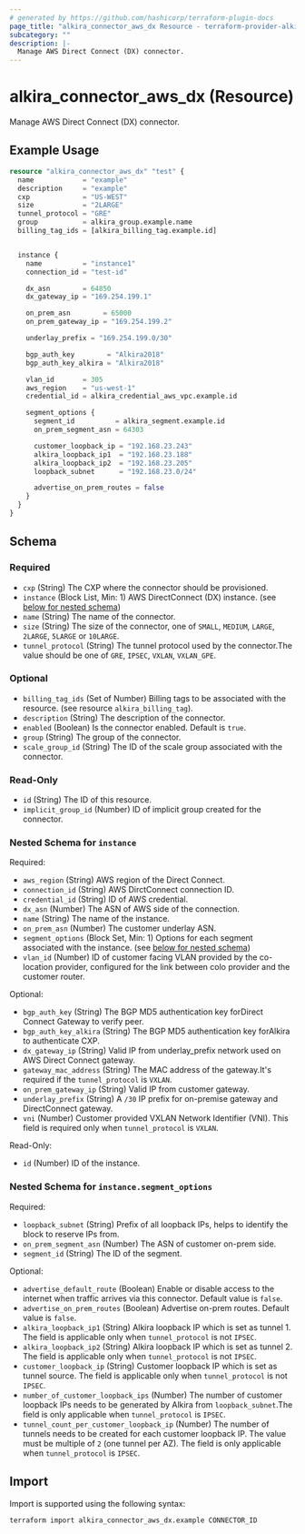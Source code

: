 ```yaml
---
# generated by https://github.com/hashicorp/terraform-plugin-docs
page_title: "alkira_connector_aws_dx Resource - terraform-provider-alkira"
subcategory: ""
description: |-
  Manage AWS Direct Connect (DX) connector.
---
```


# alkira_connector_aws_dx (Resource)

Manage AWS Direct Connect (DX) connector.

## Example Usage

```terraform
resource "alkira_connector_aws_dx" "test" {
  name            = "example"
  description     = "example"
  cxp             = "US-WEST"
  size            = "2LARGE"
  tunnel_protocol = "GRE"
  group           = alkira_group.example.name
  billing_tag_ids = [alkira_billing_tag.example.id]


  instance {
    name          = "instance1"
    connection_id = "test-id"

    dx_asn        = 64850
    dx_gateway_ip = "169.254.199.1"

    on_prem_asn        = 65000
    on_prem_gateway_ip = "169.254.199.2"

    underlay_prefix = "169.254.199.0/30"

    bgp_auth_key        = "Alkira2018"
    bgp_auth_key_alkira = "Alkira2018"

    vlan_id       = 305
    aws_region    = "us-west-1"
    credential_id = alkira_credential_aws_vpc.example.id

    segment_options {
      segment_id          = alkira_segment.example.id
      on_prem_segment_asn = 64303

      customer_loopback_ip = "192.168.23.243"
      alkira_loopback_ip1  = "192.168.23.188"
      alkira_loopback_ip2  = "192.168.23.205"
      loopback_subnet      = "192.168.23.0/24"

      advertise_on_prem_routes = false
    }
  }
}
```

<!-- schema generated by tfplugindocs -->
## Schema

### Required

- `cxp` (String) The CXP where the connector should be provisioned.
- `instance` (Block List, Min: 1) AWS DirectConnect (DX) instance. (see [below for nested schema](#nestedblock--instance))
- `name` (String) The name of the connector.
- `size` (String) The size of the connector, one of `SMALL`, `MEDIUM`, `LARGE`, `2LARGE`, `5LARGE` or `10LARGE`.
- `tunnel_protocol` (String) The tunnel protocol used by the connector.The value should be one of `GRE`, `IPSEC`, `VXLAN`, `VXLAN_GPE`.

### Optional

- `billing_tag_ids` (Set of Number) Billing tags to be associated with the resource. (see resource `alkira_billing_tag`).
- `description` (String) The description of the connector.
- `enabled` (Boolean) Is the connector enabled. Default is `true`.
- `group` (String) The group of the connector.
- `scale_group_id` (String) The ID of the scale group associated with the connector.

### Read-Only

- `id` (String) The ID of this resource.
- `implicit_group_id` (Number) ID of implicit group created for the connector.

<a id="nestedblock--instance"></a>
### Nested Schema for `instance`

Required:

- `aws_region` (String) AWS region of the Direct Connect.
- `connection_id` (String) AWS DirctConnect connection ID.
- `credential_id` (String) ID of AWS credential.
- `dx_asn` (Number) The ASN of AWS side of the connection.
- `name` (String) The name of the instance.
- `on_prem_asn` (Number) The customer underlay ASN.
- `segment_options` (Block Set, Min: 1) Options for each segment associated with the instance. (see [below for nested schema](#nestedblock--instance--segment_options))
- `vlan_id` (Number) ID of customer facing VLAN provided by the co-location provider, configured for the link between colo provider and the customer router.

Optional:

- `bgp_auth_key` (String) The BGP MD5 authentication key forDirect Connect Gateway to verify peer.
- `bgp_auth_key_alkira` (String) The BGP MD5 authentication key forAlkira to authenticate CXP.
- `dx_gateway_ip` (String) Valid IP from underlay_prefix network used on AWS Direct Connect gateway.
- `gateway_mac_address` (String) The MAC address of the gateway.It's required if the `tunnel_protocol` is `VXLAN`.
- `on_prem_gateway_ip` (String) Valid IP from customer gateway.
- `underlay_prefix` (String) A `/30` IP prefix for on-premise gateway and DirectConnect gateway.
- `vni` (Number) Customer provided VXLAN Network Identifier (VNI). This field is required only when `tunnel_protocol` is `VXLAN`.

Read-Only:

- `id` (Number) ID of the instance.

<a id="nestedblock--instance--segment_options"></a>
### Nested Schema for `instance.segment_options`

Required:

- `loopback_subnet` (String) Prefix of all loopback IPs, helps to identify the block to reserve IPs from.
- `on_prem_segment_asn` (Number) The ASN of customer on-prem side.
- `segment_id` (String) The ID of the segment.

Optional:

- `advertise_default_route` (Boolean) Enable or disable access to the internet when traffic arrives via this connector. Default value is `false`.
- `advertise_on_prem_routes` (Boolean) Advertise on-prem routes. Default value is `false`.
- `alkira_loopback_ip1` (String) Alkira loopback IP which is set as tunnel 1. The field is applicable only when `tunnel_protocol` is not `IPSEC`.
- `alkira_loopback_ip2` (String) Alkira loopback IP which is set as tunnel 2. The field is applicable only when `tunnel_protocol` is not `IPSEC`.
- `customer_loopback_ip` (String) Customer loopback IP which is set as tunnel source. The field is applicable only when `tunnel_protocol` is not `IPSEC`.
- `number_of_customer_loopback_ips` (Number) The number of customer loopback IPs needs to be generated by Alkira from `loopback_subnet`.The field is only applicable when `tunnel_protocol` is `IPSEC`.
- `tunnel_count_per_customer_loopback_ip` (Number) The number of tunnels needs to be created for each customer loopback IP. The value must be multiple of `2` (one tunnel per AZ). The field is only applicable when `tunnel_protocol` is `IPSEC`.

## Import

Import is supported using the following syntax:

```shell
terraform import alkira_connector_aws_dx.example CONNECTOR_ID
```
